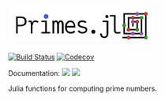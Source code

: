 # <div align="left"> <img src="docs/src/assets/logo.svg" alt="Primes.jl" width="300"></img></div>

[![Build Status](https://github.com/JuliaMath/Primes.jl/workflows/CI/badge.svg)](https://github.com/JuliaMath/Primes.jl/actions?query=workflow%3A%22CI%22+branch%3Amaster)
[![Codecov](https://codecov.io/gh/JuliaMath/Primes.jl/graph/badge.svg)](https://codecov.io/gh/JuliaMath/Primes.jl)


Documentation:
[![](https://img.shields.io/badge/docs-stable-blue.svg)](https://JuliaMath.github.io/Primes.jl/stable)
[![](https://img.shields.io/badge/docs-latest-blue.svg)](https://JuliaMath.github.io/Primes.jl/latest)

Julia functions for computing prime numbers.
